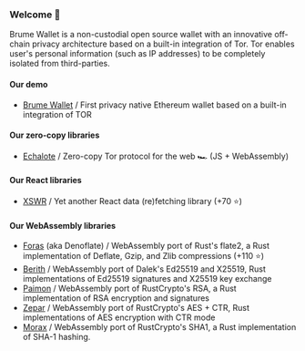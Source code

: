 ### Welcome 👋

Brume Wallet is a non-custodial open source wallet with an innovative off-chain privacy architecture based on a built-in integration of Tor. Tor enables user's personal information (such as IP addresses) to be completely isolated from third-parties.

#### Our demo
- [Brume Wallet](https://github.com/brume-wallet/brume-wallet) / First privacy native Ethereum wallet based on a built-in integration of TOR

#### Our zero-copy libraries
- [Echalote](https://github.com/hazae41/echalote) / Zero-copy Tor protocol for the web 🏎️ (JS + WebAssembly)

#### Our React libraries
- [XSWR](https://github.com/hazae41/xswr) / Yet another React data (re)fetching library (+70 ⭐)

#### Our WebAssembly libraries
- [Foras](https://github.com/hazae41/foras) (aka Denoflate) / WebAssembly port of Rust's flate2, a Rust implementation of Deflate, Gzip, and Zlib compressions (+110 ⭐)
- [Berith](https://github.com/hazae41/berith) / WebAssembly port of Dalek's Ed25519 and X25519, Rust implementations of Ed25519 signatures and X25519 key exchange
- [Paimon](https://github.com/hazae41/paimon) / WebAssembly port of RustCrypto's RSA, a Rust implementation of RSA encryption and signatures
- [Zepar](https://github.com/hazae41/zepar) / WebAssembly port of RustCrypto's AES + CTR, Rust implementations of AES encryption with CTR mode
- [Morax](https://github.com/hazae41/morax) / WebAssembly port of RustCrypto's SHA1, a Rust implementation of SHA-1 hashing.
